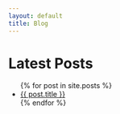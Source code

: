 ```yaml
---
layout: default
title: Blog
---
```

<h1>Latest Posts</h1>

<ul>
  {% for post in site.posts %}
    <li>
      <a href="{{ post.url | prepend:"top" }}">{{ post.title }}</a>
    </li>
  {% endfor %}
</ul>

